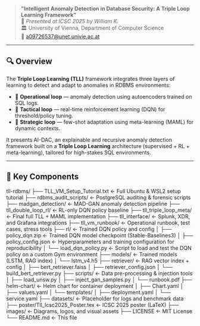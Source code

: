 > **"Intelligent Anomaly Detection in Database Security: A Triple Loop Learning Framework"**  
> 📍 *Presented at ICSC 2025 by William K.*  
> 🏛 University of Vienna, Department of Computer Science  
> 📧 a09726537@unet.univie.ac.at

---

## 🔍 Overview

The **Triple Loop Learning (TLL)** framework integrates three layers of learning to detect and adapt to anomalies in RDBMS environments:

- 🔁 **Operational loop** — anomaly detection using autoencoders trained on SQL logs.
- 🧠 **Tactical loop** — real-time reinforcement learning (DQN) for threshold/policy tuning.
- 🎯 **Strategic loop** — few-shot adaptation using meta-learning (MAML) for dynamic contexts.

It presents AI-DAC, an explainable and recursive anomaly detection framework built on a **Triple Loop Learning** architecture (supervised + RL + meta-learning), tailored for high-stakes SQL environments.

---

## 📌 Key Components

tll-rdbms/
├── TLL_VM_Setup_Tutorial.txt     ← Full Ubuntu & WSL2 setup tutorial
├── rdbms_audit_scripts/          ← PostgreSQL auditing & forensic scripts
├── madgan_detection/             ← MAD-GAN anomaly detection pipeline
├── tll_double_loop_rl/           ← RL-only DQN policy baseline
├── tll_triple_loop_meta/         ← Final full TLL + MAML implementation
├── tll_interface/                ← Splunk, XDR, and Grafana integrations
├── tll_vm_runbook/               ← Operational runbook, test cases, stress tools
├── rl/                           ← Trained DQN policy and config
│   ├── policy_dqn.zip           ← Trained DQN model checkpoint (Stable-Baselines3)
│   ├── policy_config.json       ← Hyperparameters and training configuration for reproducibility
│   └── load_dqn_policy.py       ← Script to load and test the DQN policy on a custom Gym environment
├── models/                       ← Trained models (LSTM, RAG index)
│   └── lstm_v4.h5
├── retriever/                    ← RAG vector index + config
│   ├── bert_retriever.faiss
│   ├── retriever_config.json
│   └── build_bert_retriever.py
├── scripts/                      ← Data pre-processing & injection tools
│   ├── load_unsw.py
│   ├── inject_gan_samples.py
│   └── runbook.pdf
├── helm-chart/                   ← Helm chart for container deployment
│   ├── Chart.yaml
│   ├── values.yaml
│   └── templates/
│       ├── deployment.yaml
│       └── service.yaml
├── datasets/                     ← Placeholder for logs and benchmark data
├── poster/Tll_Icsc2025_Poster.tex ← ICSC 2025 poster (LaTeX)
├── images/                       ← Diagrams, logos, and visual assets
├── LICENSE                       ← MIT License
└── README.md                     ← This file

